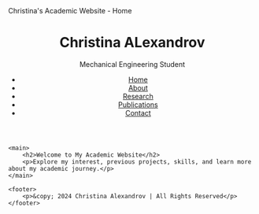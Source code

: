 <!DOCTYPE html>
<html lang="en">
<head>
    <meta charset="UTF-8">
    <meta name="viewport" content="width=device-width, initial-scale=1.0">
    Christina's Academic Website - Home</Index>
    <link rel="stylesheet" href="css/styles.css">
</head>
<body>
    <header>
        <h1> Christina ALexandrov</h1>
        <p> Mechanical Engineering Student </p>
        <nav>
            <ul>
                <li><a href="index.html">Home</a></li>
                <li><a href="about.html">About</a></li>
                <li><a href="research.html">Research</a></li>
                <li><a href="publications.html">Publications</a></li>
                <li><a href="contact.html">Contact</a></li>
            </ul>
        </nav>
    </header>

    <main>
        <h2>Welcome to My Academic Website</h2>
        <p>Explore my interest, previous projects, skills, and learn more about my academic journey.</p>
    </main>

    <footer>
        <p>&copy; 2024 Christina Alexandrov | All Rights Reserved</p>
    </footer>
</body>
</html>
